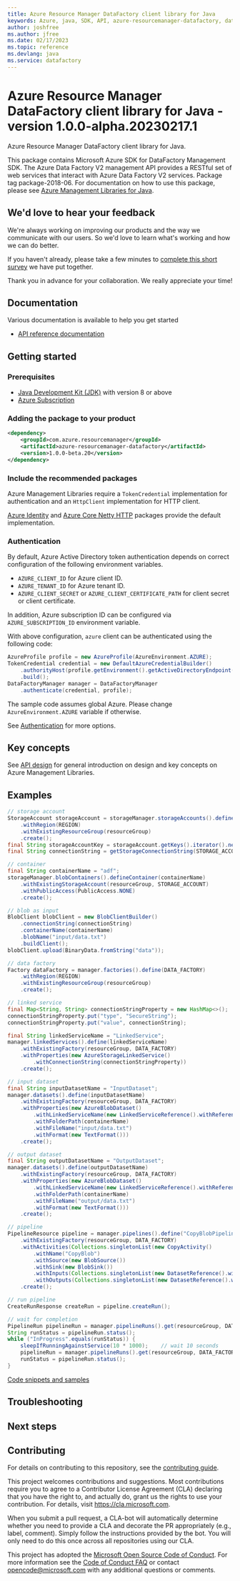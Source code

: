 ```yaml
---
title: Azure Resource Manager DataFactory client library for Java
keywords: Azure, java, SDK, API, azure-resourcemanager-datafactory, datafactory
author: joshfree
ms.author: jfree
ms.date: 02/17/2023
ms.topic: reference
ms.devlang: java
ms.service: datafactory
---
```

# Azure Resource Manager DataFactory client library for Java - version 1.0.0-alpha.20230217.1 


Azure Resource Manager DataFactory client library for Java.

This package contains Microsoft Azure SDK for DataFactory Management SDK. The Azure Data Factory V2 management API provides a RESTful set of web services that interact with Azure Data Factory V2 services. Package tag package-2018-06. For documentation on how to use this package, please see [Azure Management Libraries for Java](https://aka.ms/azsdk/java/mgmt).

## We'd love to hear your feedback

We're always working on improving our products and the way we communicate with our users. So we'd love to learn what's working and how we can do better.

If you haven't already, please take a few minutes to [complete this short survey][survey] we have put together.

Thank you in advance for your collaboration. We really appreciate your time!

## Documentation

Various documentation is available to help you get started

- [API reference documentation][docs]

## Getting started

### Prerequisites

- [Java Development Kit (JDK)][jdk] with version 8 or above
- [Azure Subscription][azure_subscription]

### Adding the package to your product

[//]: # ({x-version-update-start;com.azure.resourcemanager:azure-resourcemanager-datafactory;current})
```xml
<dependency>
    <groupId>com.azure.resourcemanager</groupId>
    <artifactId>azure-resourcemanager-datafactory</artifactId>
    <version>1.0.0-beta.20</version>
</dependency>
```
[//]: # ({x-version-update-end})

### Include the recommended packages

Azure Management Libraries require a `TokenCredential` implementation for authentication and an `HttpClient` implementation for HTTP client.

[Azure Identity][azure_identity] and [Azure Core Netty HTTP][azure_core_http_netty] packages provide the default implementation.

### Authentication

By default, Azure Active Directory token authentication depends on correct configuration of the following environment variables.

- `AZURE_CLIENT_ID` for Azure client ID.
- `AZURE_TENANT_ID` for Azure tenant ID.
- `AZURE_CLIENT_SECRET` or `AZURE_CLIENT_CERTIFICATE_PATH` for client secret or client certificate.

In addition, Azure subscription ID can be configured via `AZURE_SUBSCRIPTION_ID` environment variable.

With above configuration, `azure` client can be authenticated using the following code:

```java
AzureProfile profile = new AzureProfile(AzureEnvironment.AZURE);
TokenCredential credential = new DefaultAzureCredentialBuilder()
    .authorityHost(profile.getEnvironment().getActiveDirectoryEndpoint())
    .build();
DataFactoryManager manager = DataFactoryManager
    .authenticate(credential, profile);
```

The sample code assumes global Azure. Please change `AzureEnvironment.AZURE` variable if otherwise.

See [Authentication][authenticate] for more options.

## Key concepts

See [API design][design] for general introduction on design and key concepts on Azure Management Libraries.

## Examples

```java
// storage account
StorageAccount storageAccount = storageManager.storageAccounts().define(STORAGE_ACCOUNT)
    .withRegion(REGION)
    .withExistingResourceGroup(resourceGroup)
    .create();
final String storageAccountKey = storageAccount.getKeys().iterator().next().value();
final String connectionString = getStorageConnectionString(STORAGE_ACCOUNT, storageAccountKey, storageManager.environment());

// container
final String containerName = "adf";
storageManager.blobContainers().defineContainer(containerName)
    .withExistingStorageAccount(resourceGroup, STORAGE_ACCOUNT)
    .withPublicAccess(PublicAccess.NONE)
    .create();

// blob as input
BlobClient blobClient = new BlobClientBuilder()
    .connectionString(connectionString)
    .containerName(containerName)
    .blobName("input/data.txt")
    .buildClient();
blobClient.upload(BinaryData.fromString("data"));

// data factory
Factory dataFactory = manager.factories().define(DATA_FACTORY)
    .withRegion(REGION)
    .withExistingResourceGroup(resourceGroup)
    .create();

// linked service
final Map<String, String> connectionStringProperty = new HashMap<>();
connectionStringProperty.put("type", "SecureString");
connectionStringProperty.put("value", connectionString);

final String linkedServiceName = "LinkedService";
manager.linkedServices().define(linkedServiceName)
    .withExistingFactory(resourceGroup, DATA_FACTORY)
    .withProperties(new AzureStorageLinkedService()
        .withConnectionString(connectionStringProperty))
    .create();

// input dataset
final String inputDatasetName = "InputDataset";
manager.datasets().define(inputDatasetName)
    .withExistingFactory(resourceGroup, DATA_FACTORY)
    .withProperties(new AzureBlobDataset()
        .withLinkedServiceName(new LinkedServiceReference().withReferenceName(linkedServiceName))
        .withFolderPath(containerName)
        .withFileName("input/data.txt")
        .withFormat(new TextFormat()))
    .create();

// output dataset
final String outputDatasetName = "OutputDataset";
manager.datasets().define(outputDatasetName)
    .withExistingFactory(resourceGroup, DATA_FACTORY)
    .withProperties(new AzureBlobDataset()
        .withLinkedServiceName(new LinkedServiceReference().withReferenceName(linkedServiceName))
        .withFolderPath(containerName)
        .withFileName("output/data.txt")
        .withFormat(new TextFormat()))
    .create();

// pipeline
PipelineResource pipeline = manager.pipelines().define("CopyBlobPipeline")
    .withExistingFactory(resourceGroup, DATA_FACTORY)
    .withActivities(Collections.singletonList(new CopyActivity()
        .withName("CopyBlob")
        .withSource(new BlobSource())
        .withSink(new BlobSink())
        .withInputs(Collections.singletonList(new DatasetReference().withReferenceName(inputDatasetName)))
        .withOutputs(Collections.singletonList(new DatasetReference().withReferenceName(outputDatasetName)))))
    .create();

// run pipeline
CreateRunResponse createRun = pipeline.createRun();

// wait for completion
PipelineRun pipelineRun = manager.pipelineRuns().get(resourceGroup, DATA_FACTORY, createRun.runId());
String runStatus = pipelineRun.status();
while ("InProgress".equals(runStatus)) {
    sleepIfRunningAgainstService(10 * 1000);    // wait 10 seconds
    pipelineRun = manager.pipelineRuns().get(resourceGroup, DATA_FACTORY, createRun.runId());
    runStatus = pipelineRun.status();
}
```
[Code snippets and samples](https://github.com/Azure/azure-sdk-for-java/blob/main/sdk/datafactory/azure-resourcemanager-datafactory/SAMPLE.md)


## Troubleshooting

## Next steps

## Contributing

For details on contributing to this repository, see the [contributing guide][cg].

This project welcomes contributions and suggestions. Most contributions require you to agree to a Contributor License Agreement (CLA) declaring that you have the right to, and actually do, grant us the rights to use your contribution. For details, visit <https://cla.microsoft.com>.

When you submit a pull request, a CLA-bot will automatically determine whether you need to provide a CLA and decorate the PR appropriately (e.g., label, comment). Simply follow the instructions provided by the bot. You will only need to do this once across all repositories using our CLA.

This project has adopted the [Microsoft Open Source Code of Conduct][coc]. For more information see the [Code of Conduct FAQ][coc_faq] or contact <opencode@microsoft.com> with any additional questions or comments.

<!-- LINKS -->
[survey]: https://microsoft.qualtrics.com/jfe/form/SV_ehN0lIk2FKEBkwd?Q_CHL=DOCS
[docs]: https://azure.github.io/azure-sdk-for-java/
[jdk]: /java/azure/jdk/
[azure_subscription]: https://azure.microsoft.com/free/
[azure_identity]: https://github.com/Azure/azure-sdk-for-java/blob/main/sdk/identity/azure-identity
[azure_core_http_netty]: https://github.com/Azure/azure-sdk-for-java/blob/main/sdk/core/azure-core-http-netty
[authenticate]: https://github.com/Azure/azure-sdk-for-java/blob/main/sdk/resourcemanager/docs/AUTH.md
[design]: https://github.com/Azure/azure-sdk-for-java/blob/main/sdk/resourcemanager/docs/DESIGN.md
[cg]: https://github.com/Azure/azure-sdk-for-java/blob/main/CONTRIBUTING.md
[coc]: https://opensource.microsoft.com/codeofconduct/
[coc_faq]: https://opensource.microsoft.com/codeofconduct/faq/

